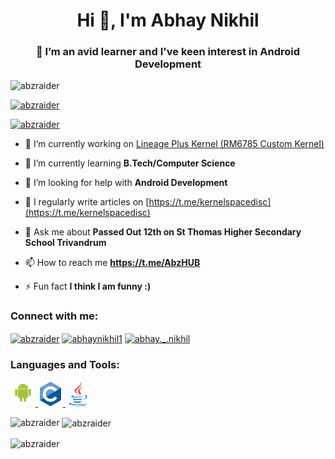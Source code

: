 <h1 align="center">Hi 👋, I'm Abhay Nikhil</h1>
<h3 align="center">💞️ I’m an avid learner and I've keen interest in Android Development</h3>

<p align="left"> <img src="https://komarev.com/ghpvc/?username=abzraider&label=Profile%20views&color=0e75b6&style=flat" alt="abzraider" /> </p>

<p align="left"> <a href="https://github.com/ryo-ma/github-profile-trophy"><img src="https://github-profile-trophy.vercel.app/?username=abzraider" alt="abzraider" /></a> </p>

<p align="left"> <a href="https://twitter.com/abzraider" target="blank"><img src="https://img.shields.io/twitter/follow/abzraider?logo=twitter&style=for-the-badge" alt="abzraider" /></a> </p>

- 🔭 I’m currently working on [Lineage Plus Kernel (RM6785 Custom Kernel)](https://github.com/AbzRaider/android_kernel_realme_mt6785)

- 🌱 I’m currently learning **B.Tech/Computer Science**

- 🤝 I’m looking for help with **Android Development**

- 📝 I regularly write articles on [https://t.me/kernelspacedisc](https://t.me/kernelspacedisc)

- 💬 Ask me about **Passed Out 12th on St Thomas Higher Secondary School Trivandrum**

- 📫 How to reach me **https://t.me/AbzHUB**

- ⚡ Fun fact **I think I am funny :)**

<h3 align="left">Connect with me:</h3>
<p align="left">
<a href="https://twitter.com/abzraider" target="blank"><img align="center" src="https://raw.githubusercontent.com/rahuldkjain/github-profile-readme-generator/master/src/images/icons/Social/twitter.svg" alt="abzraider" height="30" width="40" /></a>
<a href="https://linkedin.com/in/abhaynikhil1" target="blank"><img align="center" src="https://raw.githubusercontent.com/rahuldkjain/github-profile-readme-generator/master/src/images/icons/Social/linked-in-alt.svg" alt="abhaynikhil1" height="30" width="40" /></a>
<a href="https://instagram.com/abhay._.nikhil" target="blank"><img align="center" src="https://raw.githubusercontent.com/rahuldkjain/github-profile-readme-generator/master/src/images/icons/Social/instagram.svg" alt="abhay._.nikhil" height="30" width="40" /></a>
</p>

<h3 align="left">Languages and Tools:</h3>
<p align="left"> <a href="https://developer.android.com" target="_blank" rel="noreferrer"> <img src="https://raw.githubusercontent.com/devicons/devicon/master/icons/android/android-original-wordmark.svg" alt="android" width="40" height="40"/> </a> <a href="https://www.cprogramming.com/" target="_blank" rel="noreferrer"> <img src="https://raw.githubusercontent.com/devicons/devicon/master/icons/c/c-original.svg" alt="c" width="40" height="40"/> </a> <a href="https://www.java.com" target="_blank" rel="noreferrer"> <img src="https://raw.githubusercontent.com/devicons/devicon/master/icons/java/java-original.svg" alt="java" width="40" height="40"/> </a> </p>

<p><img align="left" src="https://github-readme-stats.vercel.app/api/top-langs?username=abzraider&show_icons=true&locale=en&layout=compact" alt="abzraider" /></p>

<p>&nbsp;<img align="center" src="https://github-readme-stats.vercel.app/api?username=abzraider&show_icons=true&locale=en" alt="abzraider" /></p>

<p><img align="center" src="https://github-readme-streak-stats.herokuapp.com/?user=abzraider&" alt="abzraider" /></p>

